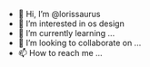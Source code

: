 - 👋 Hi, I’m @lorissaurus
- 👀 I’m interested in os design
- 🌱 I’m currently learning ...
- 💞️ I’m looking to collaborate on ...
- 📫 How to reach me ...

<!---
lorissaurus/lorissaurus is a ✨ special ✨ repository because its `README.md` (this file) appears on your GitHub profile.
You can click the Preview link to take a look at your changes.
--->
